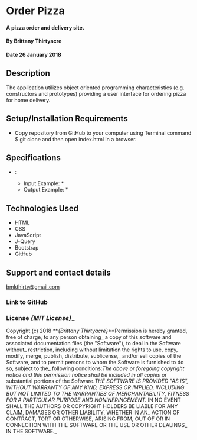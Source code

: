 # Order Pizza

#### A pizza order and delivery site.

#### By **Brittany Thirtyacre**

#### Date 26 January 2018

## Description

The application utilizes object oriented programming characteristics (e.g. constructors and prototypes) providing a user interface for ordering pizza for home delivery.

## Setup/Installation Requirements

* Copy repository from GitHub to your computer using Terminal command $ git clone and then open index.html in a browser.


## Specifications

* :

  * Input Example:
    *
  * Output Example:
    *

## Technologies Used

  * HTML
  * CSS
  * JavaScript
  * J-Query
  * Bootstrap
  * GitHub

## Support and contact details

 bmkthirty@gmail.com

### Link to GitHub

### License **_{MIT License}_**_

Copyright (c) 2018 **_{Brittany Thirtyacre}_**Permission is hereby granted, free of charge, to any person obtaining_
a copy of this software and associated documentation files (the "Software"), to deal in the Software without_
restriction, including without limitation the rights to use, copy, modify, merge, publish, distribute, sublicense,_
and/or sell copies of the Software, and to permit persons to whom the Software is furnished to do so, subject to the_
following conditions:_The above or foregoing copyright notice and this permission notice shall be included in all copies_
or substantial portions of the Software.__THE SOFTWARE IS PROVIDED "AS IS", WITHOUT WARRANTY OF ANY KIND, EXPRESS OR IMPLIED,_
INCLUDING BUT NOT LIMITED TO THE WARRANTIES OF MERCHANTABILITY, FITNESS FOR A PARTICULAR PURPOSE AND NONINFRINGEMENT._
IN NO EVENT SHALL THE AUTHORS OR COPYRIGHT HOLDERS BE LIABLE FOR ANY CLAIM, DAMAGES OR OTHER LIABILITY, WHETHER IN AN_
ACTION OF CONTRACT, TORT OR OTHERWISE, ARISING FROM, OUT OF OR IN CONNECTION WITH THE SOFTWARE OR THE USE OR OTHER DEALINGS_
IN THE SOFTWARE._
